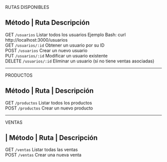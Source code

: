 RUTAS DISPONIBLES

 Método | Ruta                   Descripción                                      
----------------------------------------------------------------------------------
 GET     `/usuarios`           Listar todos los usuarios   Ejemplo Bash: curl http://localhost:3000/usuarios                     
 GET     `/usuarios/:id`        Obtener un usuario por su ID                     
 POST    `/usuarios`            Crear un nuevo usuario                           
 PUT     `/usuarios/:id`        Modificar un usuario existente                   
 DELETE  `/usuarios/:id`       Eliminar un usuario (si no tiene ventas asociadas) 

---
PRODUCTOS

 Método | Ruta                  | Descripción                     
-----------------------------------------------------------------
 GET     `/productos`           Listar todos los productos      
 POST    `/productos`           Crear un nuevo producto         

---
VENTAS

| Método | Ruta                  | Descripción                     
-----------------------------------------------------------------
 GET     `/ventas`             Listar todas las ventas         
 POST    `/ventas`             Crear una nueva venta           
